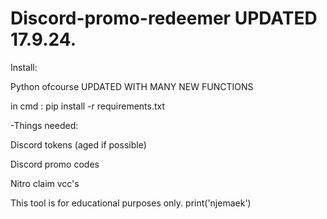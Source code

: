 # Discord-promo-redeemer UPDATED 17.9.24.
Install:

Python ofcourse UPDATED WITH MANY NEW FUNCTIONS

in cmd : pip install -r requirements.txt


-Things needed:

Discord tokens (aged if possible)

Discord promo codes

Nitro claim vcc's

This tool is for educational purposes only.
print('njemaek')
